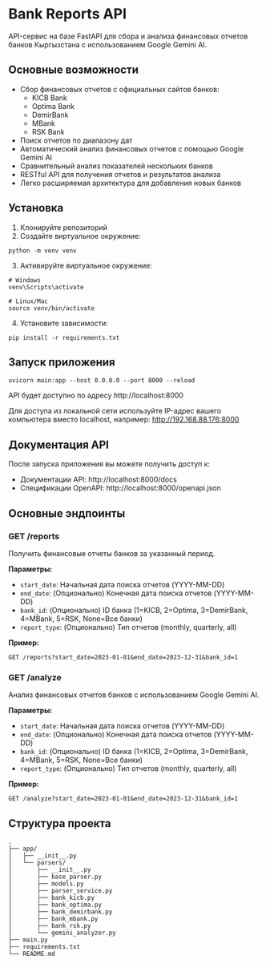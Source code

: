 # Bank Reports API

API-сервис на базе FastAPI для сбора и анализа финансовых отчетов банков Кыргызстана с использованием Google Gemini AI.

## Основные возможности

- Сбор финансовых отчетов с официальных сайтов банков:
  - KICB Bank
  - Optima Bank
  - DemirBank
  - MBank
  - RSK Bank
- Поиск отчетов по диапазону дат
- Автоматический анализ финансовых отчетов с помощью Google Gemini AI
- Сравнительный анализ показателей нескольких банков
- RESTful API для получения отчетов и результатов анализа
- Легко расширяемая архитектура для добавления новых банков

## Установка

1. Клонируйте репозиторий
2. Создайте виртуальное окружение:
```
python -m venv venv
```
3. Активируйте виртуальное окружение:
```
# Windows
venv\Scripts\activate

# Linux/Mac
source venv/bin/activate
```
4. Установите зависимости:
```
pip install -r requirements.txt
```

## Запуск приложения

```
uvicorn main:app --host 0.0.0.0 --port 8000 --reload
```

API будет доступно по адресу http://localhost:8000

Для доступа из локальной сети используйте IP-адрес вашего компьютера вместо localhost, например: http://192.168.88.176:8000

## Документация API

После запуска приложения вы можете получить доступ к:
- Документации API: http://localhost:8000/docs
- Спецификации OpenAPI: http://localhost:8000/openapi.json

## Основные эндпоинты

### GET /reports

Получить финансовые отчеты банков за указанный период.

**Параметры:**
- `start_date`: Начальная дата поиска отчетов (YYYY-MM-DD)
- `end_date`: (Опционально) Конечная дата поиска отчетов (YYYY-MM-DD)
- `bank_id`: (Опционально) ID банка (1=KICB, 2=Optima, 3=DemirBank, 4=MBank, 5=RSK, None=Все банки)
- `report_type`: (Опционально) Тип отчетов (monthly, quarterly, all)

**Пример:**
```
GET /reports?start_date=2023-01-01&end_date=2023-12-31&bank_id=1
```

### GET /analyze

Анализ финансовых отчетов банков с использованием Google Gemini AI.

**Параметры:**
- `start_date`: Начальная дата поиска отчетов (YYYY-MM-DD)
- `end_date`: (Опционально) Конечная дата поиска отчетов (YYYY-MM-DD)
- `bank_id`: (Опционально) ID банка (1=KICB, 2=Optima, 3=DemirBank, 4=MBank, 5=RSK, None=Все банки)
- `report_type`: (Опционально) Тип отчетов (monthly, quarterly, all)

**Пример:**
```
GET /analyze?start_date=2023-01-01&end_date=2023-12-31&bank_id=1
```

## Структура проекта

```
.
├── app/
│   ├── __init__.py
│   └── parsers/
│       ├── __init__.py
│       ├── base_parser.py
│       ├── models.py
│       ├── parser_service.py
│       ├── bank_kicb.py
│       ├── bank_optima.py
│       ├── bank_demirbank.py
│       ├── bank_mbank.py
│       ├── bank_rsk.py
│       └── gemini_analyzer.py
├── main.py
├── requirements.txt
└── README.md
``` 